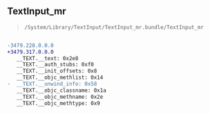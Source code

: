 ## TextInput_mr

> `/System/Library/TextInput/TextInput_mr.bundle/TextInput_mr`

```diff

-3479.228.0.0.0
+3479.317.0.0.0
   __TEXT.__text: 0x2e8
   __TEXT.__auth_stubs: 0xf0
   __TEXT.__init_offsets: 0x8
   __TEXT.__objc_methlist: 0x14
-  __TEXT.__unwind_info: 0x58
   __TEXT.__objc_classname: 0x1a
   __TEXT.__objc_methname: 0x2e
   __TEXT.__objc_methtype: 0x9

```
